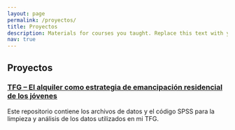 ```yaml
---
layout: page
permalink: /proyectos/
title: Proyectos
description: Materials for courses you taught. Replace this text with your description.
nav: true
---
```


## Proyectos

### [TFG – El alquiler como estrategia de emancipación residencial de los jóvenes](https://github.com/aliciatm/Sintaxis-TFG-alquiler-jovenes)
Este repositorio contiene los archivos de datos y el código SPSS para la limpieza y análisis de los datos utilizados en mi TFG.

